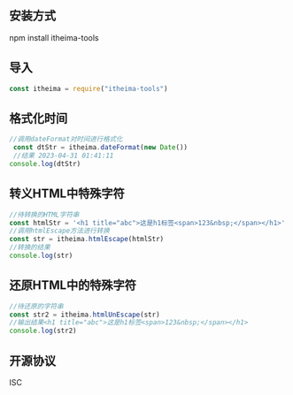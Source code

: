 ## 安装方式
npm install itheima-tools

## 导入
```js
const itheima = require("itheima-tools")
```

## 格式化时间
```js
//调用dateFormat对时间进行格式化
 const dtStr = itheima.dateFormat(new Date())
 //结果 2023-04-31 01:41:11
console.log(dtStr)
```

## 转义HTML中特殊字符
```js
//待转换的HTML字符串
const htmlStr = '<h1 title="abc">这是h1标签<span>123&nbsp;</span></h1>'
//调用htmlEscape方法进行转换
const str = itheima.htmlEscape(htmlStr)
//转换的结果
console.log(str)

```

## 还原HTML中的特殊字符

```js
//待还原的字符串
const str2 = itheima.htmlUnEscape(str)
//输出结果<h1 title="abc">这是h1标签<span>123&nbsp;</span></h1>
console.log(str2)
```

## 开源协议
ISC
